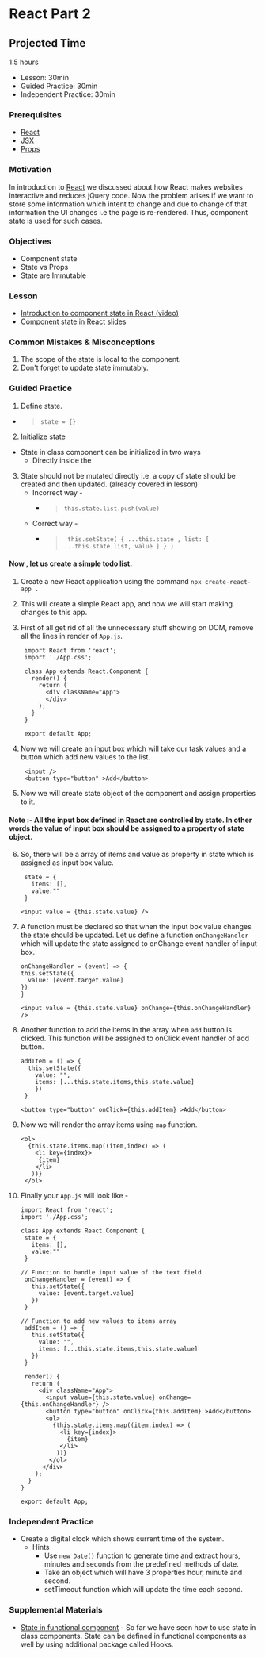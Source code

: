 # React Part 2

## Projected Time

1.5 hours
- Lesson: 30min
- Guided Practice: 30min
- Independent Practice: 30min

### Prerequisites

- [React](react.md)
- [JSX](react.md)
- [Props](react.md)

### Motivation

In introduction to [React](/react.md) we discussed about how React makes websites interactive and reduces jQuery code. Now the problem arises if we want to store some information which intent to change and due to change of that information the UI changes i.e the page is re-rendered. Thus, component state is used for such cases.

### Objectives

- Component state
- State vs Props
- State are Immutable

### Lesson

- [Introduction to component state in React (video)](https://www.youtube.com/watch?v=e5n9j9n83OM)
- [Component state in React slides](https://docs.google.com/presentation/d/1Trj_7vWYe79_mDboDxN9rdT94yjY5Dt55xtU1k3dUsw/edit?usp=sharing)

### Common Mistakes & Misconceptions

1. The scope of the state is local to the component.
2. Don't forget to update state immutably.

### Guided Practice

1. Define state.
  - >	``` state = {} ```
2. Initialize state
  - State in class component can be initialized in two ways
    - Directly inside the 

3. State should not be mutated directly i.e. a copy of state should be created and then updated. (already covered in lesson)
    - Incorrect way -
      - > ```this.state.list.push(value)```
    - Correct way -
      - > ``` this.setState( { ...this.state , list: [ ...this.state.list, value ] } )```
    
#### Now , let us create a simple todo list.
1. Create a new React application using the command `npx create-react-app .`

2. This will create a simple React app, and now we will start making changes to this app.

3. First of all get rid of all the unnecessary stuff showing on DOM, remove all the lines in render of `App.js`. 
   ```
    import React from 'react';
    import './App.css';

    class App extends React.Component {
      render() {	
        return (
          <div className="App">  
          </div>
        );
      }
    }

    export default App;
    ```

4. Now we will create an input box which will take our task values and a button which add new values to the list.
   ```
    <input />
    <button type="button" >Add</button>
    ```

5. Now we will create state object of the component and assign properties to it.

#### Note :- All the input box defined in React are controlled by state. In other words the value of input box should be assigned to a property of state object.

6. So, there will be a array of items and value as property in state which is assigned as input box value.
   ```
    state = {
      items: [],
      value:""
    }
    ```
   ```
   <input value = {this.state.value} /> 
   ```
	 
7. A function must be declared so that when the input box value changes the state should be updated. Let us define a function `onChangeHandler` which will update the state assigned to onChange event handler of input box.
   ```
   onChangeHandler = (event) => {
   this.setState({
     value: [event.target.value]
   })
   }
   ```
   ```
   <input value = {this.state.value} onChange={this.onChangeHandler} /> 
   ```

8. Another function to add the items in the array when `add` button is clicked. This function will be assigned to onClick event handler of add button.
   ```
   addItem = () => {
     this.setState({
       value: "",
       items: [...this.state.items,this.state.value]
       })
    }
   ```
   ```
   <button type="button" onClick={this.addItem} >Add</button>
   ```	

9. Now we will render the array items using `map` function.
   ```
   <ol>
     {this.state.items.map((item,index) => (
       <li key={index}>
        {item}
       </li>
      ))}
    </ol>
   ```

10. Finally your `App.js` will look like -
    ```
    import React from 'react';
    import './App.css';

    class App extends React.Component {
     state = {
       items: [],
       value:""
     }

    // Function to handle input value of the text field
     onChangeHandler = (event) => {
       this.setState({
         value: [event.target.value]
       })
     }

    // Function to add new values to items array
     addItem = () => {
       this.setState({
         value: "",
         items: [...this.state.items,this.state.value]
       })
     }

     render() {
       return (
         <div className="App">
           <input value={this.state.value} onChange={this.onChangeHandler} />
           <button type="button" onClick={this.addItem} >Add</button>
           <ol>
             {this.state.items.map((item,index) => (
               <li key={index}>
                 {item}
               </li>
              ))}
            </ol>
          </div>
        );
      }
    }

    export default App;
     ```	

### Independent Practice
- Create a digital clock which shows current time of the system.
  - Hints
    - Use `new Date()` function to generate time and extract hours, minutes and seconds from the predefined methods of date.
    - Take an object which will have 3 properties hour, minute and second.
    - setTimeout function which will update the time each second. 

### Supplemental Materials

- [State in functional component](https://reactjs.org/docs/hooks-state.html) - So far we have seen how to use state in class components. State can be defined in functional components as well by using additional package called Hooks.
